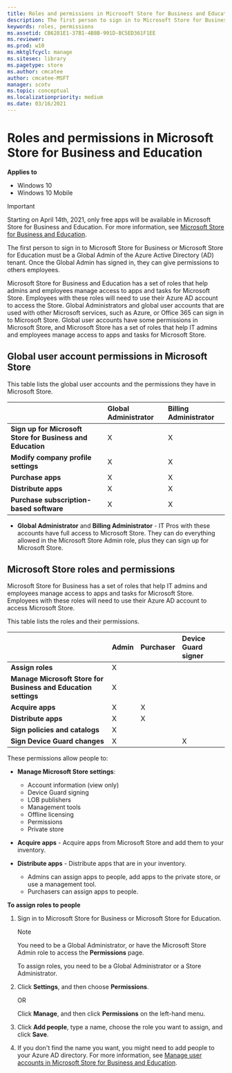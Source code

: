 ```yaml
---
title: Roles and permissions in Microsoft Store for Business and Education (Windows 10)
description: The first person to sign in to Microsoft Store for Business or Microsoft Store for Education must be a Global Admin of the Azure Active Directory (AD) tenant. Once the Global Admin has signed in, they can give permissions to others employees.
keywords: roles, permissions
ms.assetid: CB6281E1-37B1-4B8B-991D-BC5ED361F1EE
ms.reviewer: 
ms.prod: w10
ms.mktglfcycl: manage
ms.sitesec: library
ms.pagetype: store
ms.author: cmcatee
author: cmcatee-MSFT
manager: scotv
ms.topic: conceptual
ms.localizationpriority: medium
ms.date: 03/16/2021
---
```


# Roles and permissions in Microsoft Store for Business and Education

**Applies to**

- Windows 10
- Windows 10 Mobile

> [!IMPORTANT]
> Starting on April 14th, 2021, only free apps will be available in Microsoft Store for Business and Education. For more information, see [Microsoft Store for Business and Education](index.md).

The first person to sign in to Microsoft Store for Business or Microsoft Store for Education must be a Global Admin of the Azure Active Directory (AD) tenant. Once the Global Admin has signed in, they can give permissions to others employees.

Microsoft Store for Business and Education has a set of roles that help admins and employees manage access to apps and tasks for Microsoft Store. Employees with these roles will need to use their Azure AD account to access the Store. Global Administrators and global user accounts that are used with other Microsoft services, such as Azure, or Office 365 can sign in to Microsoft Store. Global user accounts have some permissions in Microsoft Store, and Microsoft Store has a set of roles that help IT admins and employees manage access to apps and tasks for Microsoft Store.

## Global user account permissions in Microsoft Store

This table lists the global user accounts and the permissions they have in Microsoft Store.

|                                |  Global Administrator | Billing Administrator |
| :------------------------------ | :--------------------- | :--------------------- |
| **Sign up for Microsoft Store for Business and Education** |  X       | X             |
| **Modify company profile settings** | X                    | X                     |
| **Purchase apps**                  |  X                    | X                     |
| **Distribute apps**                |  X                    | X                     |
| **Purchase subscription-based software**  |  X             | X                     |

- **Global Administrator** and **Billing Administrator** - IT Pros with these accounts have full access to Microsoft Store. They can do everything allowed in the Microsoft Store Admin role, plus they can sign up for Microsoft Store.

## Microsoft Store roles and permissions

Microsoft Store for Business has a set of roles that help IT admins and employees manage access to apps and tasks for Microsoft Store. Employees with these roles will need to use their Azure AD account to access Microsoft Store.

This table lists the roles and their permissions.

|                                |  Admin | Purchaser | Device Guard signer |
| :------------------------------ | :------ | :--------  | :------------------- |
| **Assign roles**                   | X      |           |                     |
| **Manage Microsoft Store for Business and Education settings** |  X |           |                     |
| **Acquire apps**                   | X      | X         |                     |
| **Distribute apps**                | X      | X         |                     |
| **Sign policies and catalogs**     | X      |           |                     |
| **Sign Device Guard changes**      | X      |           |  X                   |

These permissions allow people to:

- **Manage Microsoft Store settings**:
    - Account information (view only)
    - Device Guard signing
    - LOB publishers
    - Management tools
    - Offline licensing
    - Permissions
    - Private store

- **Acquire apps** - Acquire apps from Microsoft Store and add them to your inventory.

- **Distribute apps** - Distribute apps that are in your inventory.
    - Admins can assign apps to people, add apps to the private store, or use a management tool.
    - Purchasers can assign apps to people.

**To assign roles to people**

1. Sign in to Microsoft Store for Business or Microsoft Store for Education.

    >[!Note]
    >You need to be a Global Administrator, or have the Microsoft Store Admin role to access the **Permissions** page.

    To assign roles, you need to be a Global Administrator or a Store Administrator.

2. Click **Settings**, and then choose **Permissions**.

    OR

    Click **Manage**, and then click **Permissions** on the left-hand menu.

    <!--- ![Image showing Permissions page in Microsoft Store for Business.](images/wsfb-settings-permissions.png) -->

3. Click **Add people**, type a name, choose the role you want to assign, and click **Save**.

    <!--- ![Image showing Assign roles to people box in Microsoft Store for Business.](images/wsfb-permissions-assignrole.png) -->

4. If you don't find the name you want, you might need to add people to your Azure AD directory. For more information, see [Manage user accounts in Microsoft Store for Business and Education](manage-users-and-groups-microsoft-store-for-business.md).